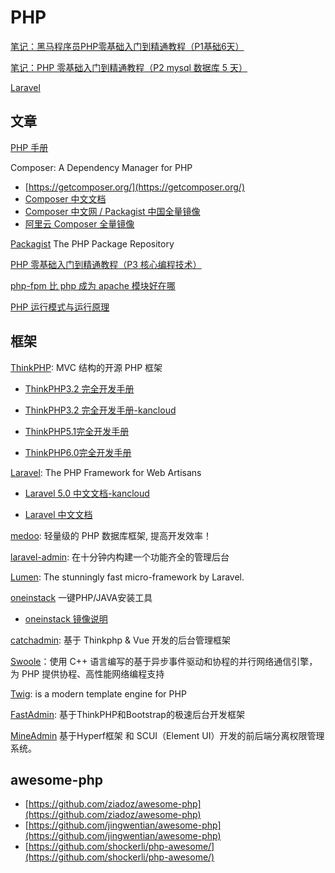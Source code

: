 # PHP

[笔记：黑马程序员PHP零基础入门到精通教程（P1基础6天）](blog/php-basic/index.md)

[笔记：PHP 零基础入门到精通教程（P2 mysql 数据库 5 天）](blog/php-mysql/index.md)

[Laravel](/blog/laravel/index.md)

## 文章

[PHP 手册](https://www.php.net/manual/zh/index.php)

Composer: A Dependency Manager for PHP
- [https://getcomposer.org/](https://getcomposer.org/)
- [Composer 中文文档](https://www.w3cschool.cn/composer/)
- [Composer 中文网 / Packagist 中国全量镜像](https://www.phpcomposer.com/)
- [阿里云 Composer 全量镜像](https://developer.aliyun.com/composer)

[Packagist](https://packagist.org/) The PHP Package Repository


[PHP 零基础入门到精通教程（P3 核心编程技术）](https://www.bilibili.com/video/BV1jx411M7B7)

[php-fpm 比 php 成为 apache 模块好在哪](https://zhidao.baidu.com/question/1499077795467724779.html)

[PHP 运行模式与运行原理](https://segmentfault.com/a/1190000014913877)

## 框架

[ThinkPHP](https://www.thinkphp.cn/): MVC 结构的开源 PHP 框架

- [ThinkPHP3.2 完全开发手册](http://document.thinkphp.cn/manual_3_2.html#preface)

- [ThinkPHP3.2 完全开发手册-kancloud](https://www.kancloud.cn/manual/thinkphp/content)

- [ThinkPHP5.1完全开发手册](https://www.kancloud.cn/manual/thinkphp5_1/353946)

- [ThinkPHP6.0完全开发手册](https://www.kancloud.cn/manual/thinkphp6_0/1037479)

[Laravel](http://laravel.com/): The PHP Framework for Web Artisans

- [Laravel 5.0 中文文档-kancloud](https://www.kancloud.cn/baidu/laravel5/2988)

- [Laravel 中文文档](https://learnku.com/docs/laravel/)

[medoo](https://medoo.lvtao.net/index.php): 轻量级的 PHP 数据库框架, 提高开发效率！

[laravel-admin](https://laravel-admin.org/): 在十分钟内构建一个功能齐全的管理后台

[Lumen](https://lumen.laravel.com/): The stunningly fast micro-framework by Laravel.

[oneinstack](https://oneinstack.com/) 一键PHP/JAVA安装工具

- [oneinstack 镜像说明](https://oneinstack.com/docs/lnmpstack-image-guide/)

[catchadmin](https://www.catchadmin.com/): 基于 Thinkphp & Vue 开发的后台管理框架

[Swoole](https://wiki.swoole.com/)：使用 C++ 语言编写的基于异步事件驱动和协程的并行网络通信引擎，为 PHP 提供协程、高性能网络编程支持

[Twig](https://twig.symfony.com/):  is a modern template engine for PHP

[FastAdmin](https://www.fastadmin.net/): 基于ThinkPHP和Bootstrap的极速后台开发框架

[MineAdmin](https://gitee.com/xmo/MineAdmin) 基于Hyperf框架 和 SCUI（Element UI）开发的前后端分离权限管理系统。

## awesome-php
- [https://github.com/ziadoz/awesome-php](https://github.com/ziadoz/awesome-php)
- [https://github.com/jingwentian/awesome-php](https://github.com/jingwentian/awesome-php)
- [https://github.com/shockerli/php-awesome/](https://github.com/shockerli/php-awesome/)